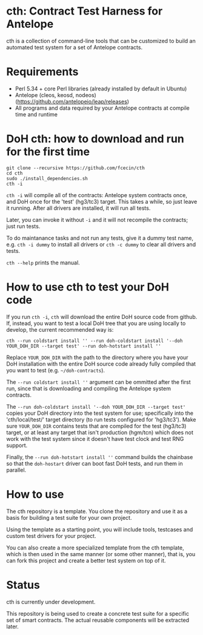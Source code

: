 # cth: Contract Test Harness for Antelope

cth is a collection of command-line tools that can be customized to build an automated test system for a set of Antelope contracts.

# Requirements

- Perl 5.34 + core Perl libraries (already installed by default in Ubuntu) 
- Antelope (cleos, keosd, nodeos) (https://github.com/antelopeio/leap/releases)
- All programs and data required by your Antelope contracts at compile time and runtime

# DoH cth: how to download and run for the first time

```
git clone --recursive https://github.com/fcecin/cth
cd cth
sudo ./install_dependencies.sh
cth -i
```

`cth -i` will compile all of the contracts: Antelope system contracts once, and DoH once for the 'test' (hg3/tc3) target. This takes a while, so just leave it running. After all drivers are installed, it will run all tests.

Later, you can invoke it without `-i` and it will not recompile the contracts; just run tests.

To do maintanance tasks and not run any tests, give it a dummy test name, e.g. `cth -i dummy` to install all drivers or `cth -c dummy` to clear all drivers and tests.

`cth --help` prints the manual.

# How to use cth to test your DoH code

If you run `cth -i`, `cth` will download the entire DoH source code from github. If, instead, you want to test a local DoH tree that you are using locally to develop, the current recommended way is:

```
cth --run coldstart install '' --run doh-coldstart install '--doh YOUR_DOH_DIR --target test' --run doh-hotstart install ''
```

Replace `YOUR_DOH_DIR` with the path to the directory where you have your DoH installation with the entire DoH source code already fully compiled that you want to test (e.g. `~/doh-contracts`).

The `--run coldstart install ''` argument can be ommitted after the first run, since that is downloading and compiling the Antelope system contracts.

The `--run doh-coldstart install '--doh YOUR_DOH_DIR --target test'` copies your DoH directory into the test system for use; specifically into the 'cth/local/test/' target directory (to run tests configured for 'hg3/tc3'). Make sure `YOUR_DOH_DIR` contains tests that are compiled for the test (hg3/tc3) target, or at least any target that isn't production (hgm/tcn) which does not work with the test system since it doesn't have test clock and test RNG support.

Finally, the `--run doh-hotstart install ''` command builds the chainbase so that the `doh-hostart` driver can boot fast DoH tests, and run them in parallel.

# How to use

The cth repository is a template. You clone the repository and use it as a basis for building a test suite for your own project.

Using the template as a starting point, you will include tools, testcases and custom test drivers for your project.

You can also create a more specialized template from the cth template, which is then used in the same manner (or some other manner), that is, you can fork this project and create a better test system on top of it.

# Status

cth is currently under development.

This repository is being used to create a concrete test suite for a specific set of smart contracts. The actual reusable components will be extracted later.

